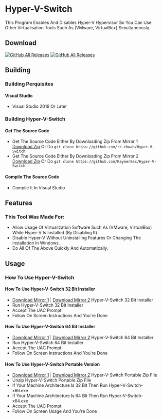 # Hyper-V-Switch
This Program Enables And Disables Hyper-V Hypervisor So You Can Use Other Virtualisation Tools Such As (VMware, VirtualBox) Simultaneously.

## Download
[![GitHub All Releases](https://img.shields.io/github/downloads/rc-chuah/Hyper-V-Switch/total?label=MIRROR%201%20DOWNLOADS&style=for-the-badge)](https://github.com/rc-chuah/Hyper-V-Switch/releases/latest)
[![GitHub All Releases](https://img.shields.io/github/downloads/RaynerSec/Hyper-V-Switch/total?label=MIRROR%202%20DOWNLOADS&style=for-the-badge)](https://github.com/RaynerSec/Hyper-V-Switch/releases/latest)

## Building
### Building Perquisites
#### Visual Studio
- Visual Studio 2019 Or Later
### Building Hyper-V-Switch
#### Get The Source Code
- Get The Source Code Either By Downloading Zip From Mirror 1 [Download Zip](https://github.com/rc-chuah/Hyper-V-Switch/archive/main.zip) Or Do `git clone https://github.com/rc-chuah/Hyper-V-Switch`
- Get The Source Code Either By Downloading Zip From Mirror 2 [Download Zip](https://github.com/RaynerSec/Hyper-V-Switch/archive/main.zip) Or Do `git clone https://github.com/RaynerSec/Hyper-V-Switch`
#### Compile The Source Code
- Compile It In Visual Studio

## Features
### This Tool Was Made For:
- Allow Usage Of Virtualization Software Such As (VMware, VirtualBox) While Hyper-V Is Installed (By Disabling It).
- Disable Hyper-V Without Uninstalling Features Or Changing The Installation In Windows.
- Do All Of The Above Quickly And Automatically.

## Usage
### How To Use Hyper-V-Switch
#### How To Use Hyper-V-Switch 32 Bit Installer
- [Download Mirror 1](https://github.com/rc-chuah/Hyper-V-Switch/releases/latest) | [Download Mirror 2](https://github.com/RaynerSec/Hyper-V-Switch/releases/latest) Hyper-V-Switch 32 Bit Installer
- Run Hyper-V-Switch 32 Bit Installer
- Accept The UAC Prompt
- Follow On Screen Instructions And You're Done
#### How To Use Hyper-V-Switch 64 Bit Installer
- [Download Mirror 1](https://github.com/rc-chuah/Hyper-V-Switch/releases/latest) | [Download Mirror 2](https://github.com/RaynerSec/Hyper-V-Switch/releases/latest) Hyper-V-Switch 64 Bit Installer
- Run Hyper-V-Switch 64 Bit Installer
- Accept The UAC Prompt
- Follow On Screen Instructions And You're Done
#### How To Use Hyper-V-Switch Portable Version
- [Download Mirror 1](https://github.com/rc-chuah/Hyper-V-Switch/releases/latest) | [Download Mirror 2](https://github.com/RaynerSec/Hyper-V-Switch/releases/latest) Hyper-V-Switch Portable Zip File
- Unzip Hyper-V-Switch Portable Zip File
- If Your Machine Architecture Is 32 Bit Then Run Hyper-V-Switch-x86.exe
- If Your Machine Architecture Is 64 Bit Then Run Hyper-V-Switch-x64.exe
- Accept The UAC Prompt
- Follow On Screen Usage And You're Done